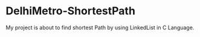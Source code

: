 # DelhiMetro-ShortestPath
My project is about to find shortest Path by using LinkedList in C Language.
